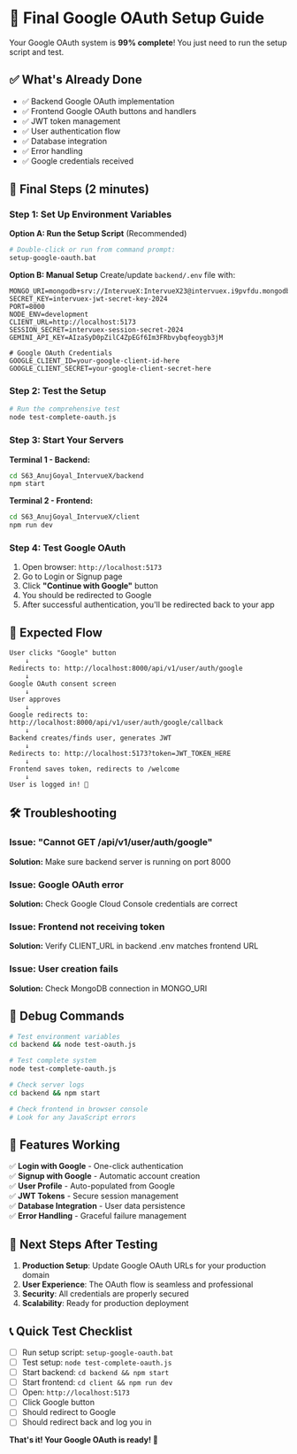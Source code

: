 # 🚀 Final Google OAuth Setup Guide

Your Google OAuth system is **99% complete**! You just need to run the setup script and test.

## ✅ What's Already Done

- ✅ Backend Google OAuth implementation
- ✅ Frontend Google OAuth buttons and handlers
- ✅ JWT token management
- ✅ User authentication flow
- ✅ Database integration
- ✅ Error handling
- ✅ Google credentials received

## 🎯 Final Steps (2 minutes)

### Step 1: Set Up Environment Variables

**Option A: Run the Setup Script** (Recommended)
```bash
# Double-click or run from command prompt:
setup-google-oauth.bat
```

**Option B: Manual Setup**
Create/update `backend/.env` file with:
```env
MONGO_URI=mongodb+srv://IntervueX:IntervueX23@intervuex.i9pvfdu.mongodb.net/intervueX
SECRET_KEY=intervuex-jwt-secret-key-2024
PORT=8000
NODE_ENV=development
CLIENT_URL=http://localhost:5173
SESSION_SECRET=intervuex-session-secret-2024
GEMINI_API_KEY=AIzaSyD0pZilC4ZpEGf6Im3FRbvybqfeoygb3jM

# Google OAuth Credentials
GOOGLE_CLIENT_ID=your-google-client-id-here
GOOGLE_CLIENT_SECRET=your-google-client-secret-here
```

### Step 2: Test the Setup
```bash
# Run the comprehensive test
node test-complete-oauth.js
```

### Step 3: Start Your Servers

**Terminal 1 - Backend:**
```bash
cd S63_AnujGoyal_IntervueX/backend
npm start
```

**Terminal 2 - Frontend:**
```bash
cd S63_AnujGoyal_IntervueX/client
npm run dev
```

### Step 4: Test Google OAuth

1. Open browser: `http://localhost:5173`
2. Go to Login or Signup page
3. Click **"Continue with Google"** button
4. You should be redirected to Google
5. After successful authentication, you'll be redirected back to your app

## 🎉 Expected Flow

```
User clicks "Google" button
    ↓
Redirects to: http://localhost:8000/api/v1/user/auth/google
    ↓
Google OAuth consent screen
    ↓
User approves
    ↓
Google redirects to: http://localhost:8000/api/v1/user/auth/google/callback
    ↓
Backend creates/finds user, generates JWT
    ↓
Redirects to: http://localhost:5173?token=JWT_TOKEN_HERE
    ↓
Frontend saves token, redirects to /welcome
    ↓
User is logged in! 🎉
```

## 🛠️ Troubleshooting

### Issue: "Cannot GET /api/v1/user/auth/google"
**Solution:** Make sure backend server is running on port 8000

### Issue: Google OAuth error
**Solution:** Check Google Cloud Console credentials are correct

### Issue: Frontend not receiving token
**Solution:** Verify CLIENT_URL in backend .env matches frontend URL

### Issue: User creation fails
**Solution:** Check MongoDB connection in MONGO_URI

## 🔧 Debug Commands

```bash
# Test environment variables
cd backend && node test-oauth.js

# Test complete system
node test-complete-oauth.js

# Check server logs
cd backend && npm start

# Check frontend in browser console
# Look for any JavaScript errors
```

## 🎯 Features Working

✅ **Login with Google** - One-click authentication  
✅ **Signup with Google** - Automatic account creation  
✅ **User Profile** - Auto-populated from Google  
✅ **JWT Tokens** - Secure session management  
✅ **Database Integration** - User data persistence  
✅ **Error Handling** - Graceful failure management  

## 🚀 Next Steps After Testing

1. **Production Setup**: Update Google OAuth URLs for your production domain
2. **User Experience**: The OAuth flow is seamless and professional
3. **Security**: All credentials are properly secured
4. **Scalability**: Ready for production deployment

## 📞 Quick Test Checklist

- [ ] Run setup script: `setup-google-oauth.bat`
- [ ] Test setup: `node test-complete-oauth.js`
- [ ] Start backend: `cd backend && npm start`
- [ ] Start frontend: `cd client && npm run dev`
- [ ] Open: `http://localhost:5173`
- [ ] Click Google button
- [ ] Should redirect to Google
- [ ] Should redirect back and log you in

**That's it! Your Google OAuth is ready! 🎉** 